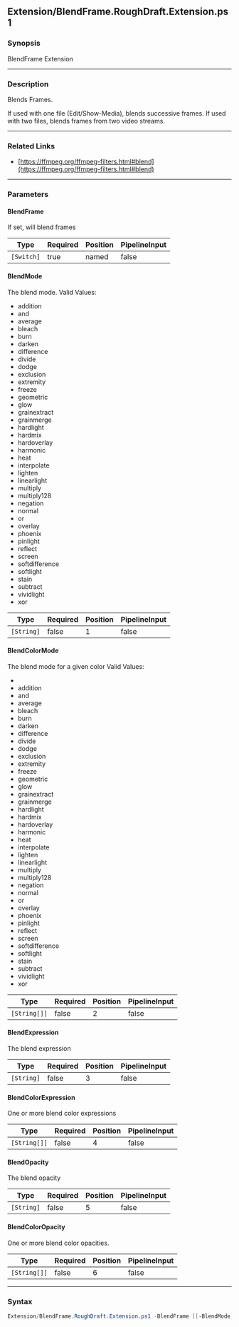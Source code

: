 Extension/BlendFrame.RoughDraft.Extension.ps1
---------------------------------------------

### Synopsis
BlendFrame Extension

---

### Description

Blends Frames.

If used with one file (Edit/Show-Media), blends successive frames.
If used with two files, blends frames from two video streams.

---

### Related Links
* [https://ffmpeg.org/ffmpeg-filters.html#blend](https://ffmpeg.org/ffmpeg-filters.html#blend)

---

### Parameters
#### **BlendFrame**
If set, will blend frames

|Type      |Required|Position|PipelineInput|
|----------|--------|--------|-------------|
|`[Switch]`|true    |named   |false        |

#### **BlendMode**
The blend mode.
Valid Values:

* addition
* and
* average
* bleach
* burn
* darken
* difference
* divide
* dodge
* exclusion
* extremity
* freeze
* geometric
* glow
* grainextract
* grainmerge
* hardlight
* hardmix
* hardoverlay
* harmonic
* heat
* interpolate
* lighten
* linearlight
* multiply
* multiply128
* negation
* normal
* or
* overlay
* phoenix
* pinlight
* reflect
* screen
* softdifference
* softlight
* stain
* subtract
* vividlight
* xor

|Type      |Required|Position|PipelineInput|
|----------|--------|--------|-------------|
|`[String]`|false   |1       |false        |

#### **BlendColorMode**
The blend mode for a given color
Valid Values:

* 
* addition
* and
* average
* bleach
* burn
* darken
* difference
* divide
* dodge
* exclusion
* extremity
* freeze
* geometric
* glow
* grainextract
* grainmerge
* hardlight
* hardmix
* hardoverlay
* harmonic
* heat
* interpolate
* lighten
* linearlight
* multiply
* multiply128
* negation
* normal
* or
* overlay
* phoenix
* pinlight
* reflect
* screen
* softdifference
* softlight
* stain
* subtract
* vividlight
* xor

|Type        |Required|Position|PipelineInput|
|------------|--------|--------|-------------|
|`[String[]]`|false   |2       |false        |

#### **BlendExpression**
The blend expression

|Type      |Required|Position|PipelineInput|
|----------|--------|--------|-------------|
|`[String]`|false   |3       |false        |

#### **BlendColorExpression**
One or more blend color expressions

|Type        |Required|Position|PipelineInput|
|------------|--------|--------|-------------|
|`[String[]]`|false   |4       |false        |

#### **BlendOpacity**
The blend opacity

|Type      |Required|Position|PipelineInput|
|----------|--------|--------|-------------|
|`[String]`|false   |5       |false        |

#### **BlendColorOpacity**
One or more blend color opacities.

|Type        |Required|Position|PipelineInput|
|------------|--------|--------|-------------|
|`[String[]]`|false   |6       |false        |

---

### Syntax
```PowerShell
Extension/BlendFrame.RoughDraft.Extension.ps1 -BlendFrame [[-BlendMode] <String>] [[-BlendColorMode] <String[]>] [[-BlendExpression] <String>] [[-BlendColorExpression] <String[]>] [[-BlendOpacity] <String>] [[-BlendColorOpacity] <String[]>] [<CommonParameters>]
```
